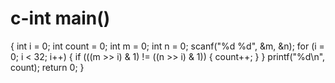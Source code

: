 # c-int main()
{
	int i = 0;
	int count = 0;
	int m = 0;
	int n = 0;
	scanf("%d %d", &m, &n);
	for (i = 0; i < 32; i++)
	{
		if (((m >> i) & 1) != ((n >> i) & 1))
		{
			count++;
		}
	}
	printf("%d\n", count);
	return 0;
}
